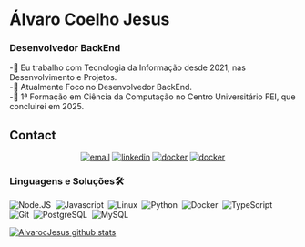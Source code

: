 # Álvaro Coelho Jesus <br>
### Desenvolvedor BackEnd <br>

-🎯 Eu trabalho com Tecnologia da Informação desde 2021, nas Desenvolvimento e Projetos. <br>
-🎯 Atualmente Foco no Desenvolvedor BackEnd. <br>
-🎯 1ª Formação em Ciência da Computação no Centro Universitário FEI, que concluirei em 2025. <br>

## Contact
<!--- [![Linkedin Badge](https://img.shields.io/badge/-LinkedIn-%230077B5?style=for-the-badge&logo=linkedin&logoColor=white)](https://br.linkedin.com/in/alvarocoelhojesus)
[![Gmail Badge](https://img.shields.io/badge/-Gmail-db4a39?style=for-the-badge&logo=gmail&logoColor=white)](mailto:alvarocjesus@gmail.com)
[![Github](https://img.shields.io/badge/Github-171515?style=for-the-badge&logo=github&logoColor=white)](https://github.com/AlvarocJesus) -->
<p align="center">
  <a href="mailto:alvarocjesus@gmail.com"><img src="https://img.icons8.com/color/32/000000/gmail.png" alt="email"/></a>
  <a href="https://br.linkedin.com/in/alvarocoelhojesus"><img src="https://img.icons8.com/color/32/000000/linkedin.png" alt="linkedin"/></a>
  <a href="https://hub.docker.com/u/alvarocjesus"><img src="https://img.icons8.com/color/32/000000/docker.png" alt="docker"/></a>
  <a href="https://github.com/AlvarocJesus"><img src="https://img.icons8.com/color/32/000000/github.png" alt="docker"/></a>
</p>


### Linguagens e Soluções🛠

![Node.JS](https://img.shields.io/badge/Node.js-43853D?style=for-the-badge&logo=node.js&logoColor=white)&nbsp;
![Javascript](https://img.shields.io/badge/JavaScript-F7DF1E?style=for-the-badge&logo=javascript&logoColor=black)&nbsp;
![Linux](https://img.shields.io/badge/Linux-FCC624?style=for-the-badge&logo=linux&logoColor=black)&nbsp;
![Python](https://img.shields.io/badge/Python-3776AB?style=for-the-badge&logo=python&logoColor=white)&nbsp;
![Docker](https://img.shields.io/badge/Docker-3776AB?style=for-the-badge&logo=docker&logoColor=white)&nbsp;
![TypeScript](https://img.shields.io/badge/TypeScript-3776AB?style=for-the-badge&logo=typescript&logoColor=white)&nbsp;
![Git](https://img.shields.io/badge/Git-3776AB?style=for-the-badge&logo=git&logoColor=white)&nbsp;
![PostgreSQL](https://img.shields.io/badge/PostgreSQL-3776AB?style=for-the-badge&logo=postgresql&logoColor=white)&nbsp;
![MySQL](https://img.shields.io/badge/MySQL-3776AB?style=for-the-badge&logo=mysql&logoColor=white)&nbsp;
<!-- ![Java](https://img.shields.io/badge/Java-ED8B00?style=for-the-badge&logo=openjdk&logoColor=white)&nbsp;
![.NET](https://img.shields.io/badge/.NET-5C2D91?style=for-the-badge&logo=.net&logoColor=white)&nbsp;
![PHP](https://img.shields.io/badge/PHP-777BB4?style=for-the-badge&logo=php&logoColor=white)&nbsp;
![AWS](https://img.shields.io/badge/Amazon_AWS-232F3E?style=for-the-badge&logo=amazon-aws&logoColor=white)&nbsp;
![GCP](https://img.shields.io/badge/Google_Cloud-4285F4?style=for-the-badge&logo=google-cloud&logoColor=white)&nbsp;
![Azure](https://img.shields.io/badge/Microsoft_Azure-0089D6?style=for-the-badge&logo=microsoft-azure&logoColor=white)&nbsp;
![Salesforce](https://img.shields.io/badge/Salesforce-00A1E0?style=for-the-badge&logo=Salesforce&logoColor=white)&nbsp; -->

[![AlvarocJesus github stats](https://github-readme-stats.vercel.app/api?username=AlvarocJesus&show_icons=true&theme=dracula&include_all_commits=true&count_private=true)](https://github.com/anuraghazra/github-readme-stats)
 


<!--
 Consulta de ideias
 https://github.com/anuraghazra/github-readme-stats
 https://github.com/alexandresanlim/Badges4-README.md-Profile#-contact-
-->
